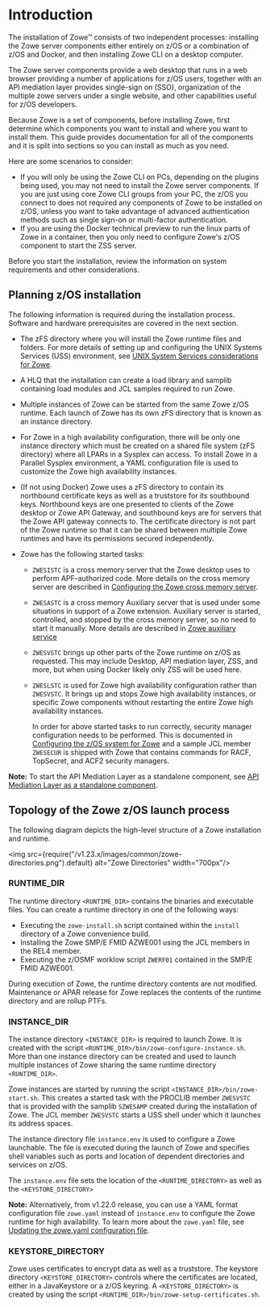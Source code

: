 # Introduction

The installation of Zowe&trade; consists of two independent processes: installing the Zowe server components either entirely on z/OS or a combination of z/OS and Docker, and then installing Zowe CLI on a desktop computer.  

The Zowe server components provide a web desktop that runs in a web browser providing a number of applications for z/OS users, together with an API mediation layer provides single-sign on (SSO), organization of the multiple zowe servers under a single website, and other capabilities useful for z/OS developers. 

Because Zowe is a set of components, before installing Zowe, first determine which components you want to install and where you want to install them. This guide provides documentation for all of the components and it is split into sections so you can install as much as you need.

Here are some scenarios to consider:

- If you will only be using the Zowe CLI on PCs, depending on the plugins being used, you may not need to install the Zowe server components.  If you are just using core Zowe CLI groups from your PC, the z/OS you connect to does not required any components of Zowe to be installed on z/OS, unless you want to take advantage of advanced authentication methods such as single sign-on or multi-factor authentication.
- If you are using the Docker technical preview to run the linux parts of Zowe in a container, then you only need to configure Zowe's z/OS component to start the ZSS server.  

Before you start the installation, review the information on system requirements and other considerations.

## Planning z/OS installation

The following information is required during the installation process. Software and hardware prerequisites are covered in the next section.

- The zFS directory where you will install the Zowe runtime files and folders. For more details of setting up and configuring the UNIX Systems Services (USS) environment, see [UNIX System Services considerations for Zowe](configure-uss.md).

- A HLQ that the installation can create a load library and samplib containing load modules and JCL samples required to run Zowe.

- Multiple instances of Zowe can be started from the same Zowe z/OS runtime. Each launch of Zowe has its own zFS directory that is known as an instance directory.

- For Zowe in a high availability configuration, there will be only one instance directory which must be created on a shared file system (zFS directory) where all LPARs in a Sysplex can access. To install Zowe in a Parallel Sysplex environment, a YAML configuration file is used to customize the Zowe high availability instances.

- (If not using Docker) Zowe uses a zFS directory to contain its northbound certificate keys as well as a truststore for its southbound keys. Northbound keys are one presented to clients of the Zowe desktop or Zowe API Gateway, and southbound keys are for servers that the Zowe API gateway connects to.  The certificate directory is not part of the Zowe runtime so that it can be shared between multiple Zowe runtimes and have its permissions secured independently. 

- Zowe has the following started tasks:
   - `ZWESISTC` is a cross memory server that the Zowe desktop uses to perform APF-authorized code. More details on the cross memory server are described in [Configuring the Zowe cross memory server](configure-xmem-server.md).
   - `ZWESASTC` is a cross memory Auxiliary server that is used under some situations in support of a Zowe extension. Auxiliary server is started, controlled, and stopped by the cross memory server, so no need to start it manually. More details are described in [Zowe auxiliary service](configure-xmem-server.md)
   - `ZWESVSTC` brings up other parts of the Zowe runtime on z/OS as requested. This may include Desktop, API mediation layer, ZSS, and more, but when using Docker likely only ZSS will be used here.
   - `ZWESLSTC` is used for Zowe high availability configuration rather than `ZWESVSTC`. It brings up and stops Zowe high availability instances, or specific Zowe components without restarting the entire Zowe high availability instances.
   
     In order for above started tasks to run correctly, security manager configuration needs to be performed.  This is documented in [Configuring the z/OS system for Zowe](configure-zos-system.md) and a sample JCL member `ZWESECUR` is shipped with Zowe that contains commands for RACF, TopSecret, and ACF2 security managers.  

**Note:** To start the API Mediation Layer as a standalone component, see [API Mediation Layer as a standalone component](api-mediation-standalone.md).

## Topology of the Zowe z/OS launch process

The following diagram depicts the high-level structure of a Zowe installation and runtime.  

<img src={require("/v1.23.x/images/common/zowe-directories.png").default} alt="Zowe Directories" width="700px"/> 

### RUNTIME_DIR

The runtime directory `<RUNTIME_DIR>` contains the binaries and executable files. You can create a runtime directory in one of the following ways:
- Executing the `zowe-install.sh` script contained within the `install` directory of a Zowe convenience build.  
- Installing the Zowe SMP/E FMID AZWE001 using the JCL members in the REL4 member.
- Executing the z/OSMF worklow script `ZWERF01` contained in the SMP/E FMID AZWE001.

During execution of Zowe, the runtime directory contents are not modified.  Maintenance or APAR release for Zowe replaces the contents of the runtime directory and are rollup PTFs.  

### INSTANCE_DIR

The instance directory `<INSTANCE_DIR>` is required to launch Zowe.  It is created with the script `<RUNTIME_DIR>/bin/zowe-configure-instance.sh`. More than one instance directory can be created and used to launch multiple instances of Zowe sharing the same runtime directory `<RUNTIME_DIR>`.

Zowe instances are started by running the script `<INSTANCE_DIR>/bin/zowe-start.sh`. This creates a started task with the PROCLIB member `ZWESVSTC` that is provided with the samplib `SZWESAMP` created during the installation of Zowe. The JCL member `ZWESVSTC` starts a USS shell under which it launches its address spaces.  

The instance directory file `instance.env` is used to configure a Zowe launchable. The file is executed during the launch of Zowe and specifies shell variables such as ports and location of dependent directories and services on z/OS.  

The `instance.env` file sets the location of the `<RUNTIME_DIRECTORY>` as well as the `<KEYSTORE_DIRECTORY>`

**Note:** Alternatively, from v1.22.0 release, you can use a YAML format configuration file `zowe.yaml` instead of `instance.env` to configure the Zowe runtime for high availability. To learn more about the `zowe.yaml` file, see [Updating the zowe.yaml configuration file](configure-instance-directory.md).


### KEYSTORE_DIRECTORY

Zowe uses certificates to encrypt data as well as a truststore.  The keystore directory `<KEYSTORE_DIRECTORY>` controls where the certificates are located, either in a JavaKeystore or a z/OS keyring.  A `<KEYSTORE_DIRECTORY>` is created by using the script `<RUNTIME_DIR>/bin/zowe-setup-certificates.sh`.
